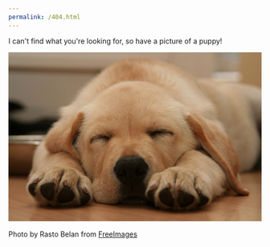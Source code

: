 ```yaml
---
permalink: /404.html
---
```


I can't find what you're looking for, so have a picture of a puppy!

![](/images/puppy.jpg "A puppy!")

Photo by Rasto Belan from [FreeImages](https://freeimages.com/)
